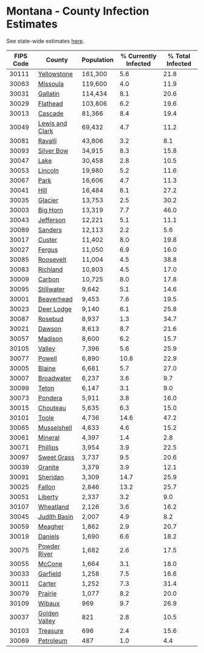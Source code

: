 # Montana - County Infection Estimates

See state-wide estimates [here](/infections/us-mt).

|   FIPS Code |                             County |   Population |   % Currently Infected |   % Total Infected |
|-------------|------------------------------------|--------------|------------------------|--------------------|
|       30111 |         [Yellowstone](yellowstone) |      161,300 |                    5.6 |               21.8 |
|       30063 |               [Missoula](missoula) |      119,600 |                    4.0 |               11.9 |
|       30031 |               [Gallatin](gallatin) |      114,434 |                    8.1 |               20.6 |
|       30029 |               [Flathead](flathead) |      103,806 |                    6.2 |               19.6 |
|       30013 |                 [Cascade](cascade) |       81,366 |                    8.4 |               19.4 |
|       30049 | [Lewis and Clark](lewis-and-clark) |       69,432 |                    4.7 |               11.2 |
|       30081 |                 [Ravalli](ravalli) |       43,806 |                    3.2 |                8.1 |
|       30093 |           [Silver Bow](silver-bow) |       34,915 |                    8.3 |               15.8 |
|       30047 |                       [Lake](lake) |       30,458 |                    2.8 |               10.5 |
|       30053 |                 [Lincoln](lincoln) |       19,980 |                    5.2 |               11.6 |
|       30067 |                       [Park](park) |       16,606 |                    4.7 |               11.3 |
|       30041 |                       [Hill](hill) |       16,484 |                    6.1 |               27.2 |
|       30035 |                 [Glacier](glacier) |       13,753 |                    2.5 |               30.2 |
|       30003 |               [Big Horn](big-horn) |       13,319 |                    7.7 |               46.0 |
|       30043 |             [Jefferson](jefferson) |       12,221 |                    5.1 |               11.1 |
|       30089 |                 [Sanders](sanders) |       12,113 |                    2.2 |                5.6 |
|       30017 |                   [Custer](custer) |       11,402 |                    8.0 |               19.8 |
|       30027 |                   [Fergus](fergus) |       11,050 |                    6.9 |               16.0 |
|       30085 |             [Roosevelt](roosevelt) |       11,004 |                    4.5 |               38.8 |
|       30083 |               [Richland](richland) |       10,803 |                    4.5 |               17.0 |
|       30009 |                   [Carbon](carbon) |       10,725 |                    8.0 |               17.8 |
|       30095 |           [Stillwater](stillwater) |        9,642 |                    5.1 |               14.6 |
|       30001 |           [Beaverhead](beaverhead) |        9,453 |                    7.6 |               19.5 |
|       30023 |           [Deer Lodge](deer-lodge) |        9,140 |                    6.1 |               25.8 |
|       30087 |                 [Rosebud](rosebud) |        8,937 |                    1.3 |               34.7 |
|       30021 |                   [Dawson](dawson) |        8,613 |                    8.7 |               21.6 |
|       30057 |                 [Madison](madison) |        8,600 |                    6.2 |               15.7 |
|       30105 |                   [Valley](valley) |        7,396 |                    5.6 |               25.9 |
|       30077 |                   [Powell](powell) |        6,890 |                   10.8 |               22.9 |
|       30005 |                   [Blaine](blaine) |        6,681 |                    5.7 |               27.0 |
|       30007 |           [Broadwater](broadwater) |        6,237 |                    3.6 |                9.7 |
|       30099 |                     [Teton](teton) |        6,147 |                    3.1 |                9.0 |
|       30073 |                 [Pondera](pondera) |        5,911 |                    3.8 |               16.0 |
|       30015 |               [Chouteau](chouteau) |        5,635 |                    6.3 |               15.0 |
|       30101 |                     [Toole](toole) |        4,736 |                   14.6 |               47.2 |
|       30065 |         [Musselshell](musselshell) |        4,633 |                    4.6 |               15.2 |
|       30061 |                 [Mineral](mineral) |        4,397 |                    1.4 |                2.8 |
|       30071 |               [Phillips](phillips) |        3,954 |                    3.9 |               22.5 |
|       30097 |         [Sweet Grass](sweet-grass) |        3,737 |                    9.5 |               20.6 |
|       30039 |                 [Granite](granite) |        3,379 |                    3.9 |               12.1 |
|       30091 |               [Sheridan](sheridan) |        3,309 |                   14.7 |               25.9 |
|       30025 |                   [Fallon](fallon) |        2,846 |                   13.2 |               25.7 |
|       30051 |                 [Liberty](liberty) |        2,337 |                    3.2 |                9.0 |
|       30107 |             [Wheatland](wheatland) |        2,126 |                    3.6 |               16.2 |
|       30045 |       [Judith Basin](judith-basin) |        2,007 |                    4.9 |                8.2 |
|       30059 |                 [Meagher](meagher) |        1,862 |                    2.9 |               20.7 |
|       30019 |                 [Daniels](daniels) |        1,690 |                    6.6 |               18.2 |
|       30075 |       [Powder River](powder-river) |        1,682 |                    2.6 |               17.5 |
|       30055 |                   [McCone](mccone) |        1,664 |                    3.1 |               18.0 |
|       30033 |               [Garfield](garfield) |        1,258 |                    7.5 |               16.6 |
|       30011 |                   [Carter](carter) |        1,252 |                    7.3 |               31.4 |
|       30079 |                 [Prairie](prairie) |        1,077 |                    8.2 |               20.0 |
|       30109 |                   [Wibaux](wibaux) |          969 |                    9.7 |               26.9 |
|       30037 |     [Golden Valley](golden-valley) |          821 |                    2.8 |               10.5 |
|       30103 |               [Treasure](treasure) |          696 |                    2.4 |               15.6 |
|       30069 |             [Petroleum](petroleum) |          487 |                    1.0 |                4.4 |